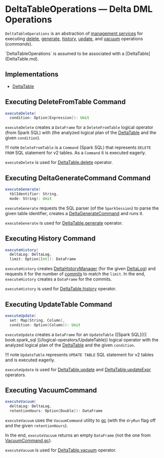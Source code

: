 # DeltaTableOperations &mdash; Delta DML Operations

`DeltaTableOperations` is an abstraction of [management services](#implementations) for executing [delete](#executeDelete), [generate](#executeGenerate), [history](#executeHistory), [update](#executeUpdate), and [vacuum](#executeVacuum) operations (_commands_).

<span id="self">
`DeltaTableOperations` is assumed to be associated with a [DeltaTable](DeltaTable.md).

## Implementations

* [DeltaTable](DeltaTable.md)

## <span id="executeDelete"> Executing DeleteFromTable Command

```scala
executeDelete(
  condition: Option[Expression]): Unit
```

`executeDelete` creates a `DataFrame` for a `DeleteFromTable` logical operator (from Spark SQL) with (the analyzed logical plan of the [DeltaTable](#self) and the given `condition`).

!!! note
    `DeleteFromTable` is a `Command` (Spark SQL) that represents `DELETE FROM` SQL statement for v2 tables. As a `Command` it is executed eagerly.

`executeDelete` is used for [DeltaTable.delete](DeltaTable.md#delete) operator.

## <span id="executeGenerate"> Executing DeltaGenerateCommand Command

```scala
executeGenerate(
  tblIdentifier: String,
  mode: String): Unit
```

`executeGenerate` requests the SQL parser (of the `SparkSession`) to parse the given table identifier, creates a [DeltaGenerateCommand](commands/DeltaGenerateCommand.md) and runs it.

`executeGenerate` is used for [DeltaTable.generate](DeltaTable.md#generate) operator.

## <span id="executeHistory"> Executing History Command

```scala
executeHistory(
  deltaLog: DeltaLog,
  limit: Option[Int]): DataFrame
```

`executeHistory` creates [DeltaHistoryManager](DeltaHistoryManager.md) (for the given [DeltaLog](DeltaLog.md)) and requests it for the number of [commits](DeltaHistoryManager.md#getHistory) to match the `limit`. In the end, `executeHistory` creates a `DataFrame` for the commits.

`executeHistory` is used for [DeltaTable.history](DeltaTable.md#history) operator.

## <span id="executeUpdate"> Executing UpdateTable Command

```scala
executeUpdate(
  set: Map[String, Column],
  condition: Option[Column]): Unit
```

`executeUpdate` creates a `DataFrame` for an `UpdateTable` ([Spark SQL]({{ book.spark_sql }}/logical-operators/UpdateTable)) logical operator with the analyzed logical plan of the [DeltaTable](#self) and the given `condition`.

!!! note
    `UpdateTable` represents `UPDATE TABLE` SQL statement for v2 tables and is executed eagerly.

`executeUpdate` is used for [DeltaTable.update](DeltaTable.md#update) and [DeltaTable.updateExpr](DeltaTable.md#updateExpr) operators.

## <span id="executeVacuum"> Executing VacuumCommand

```scala
executeVacuum(
  deltaLog: DeltaLog,
  retentionHours: Option[Double]): DataFrame
```

`executeVacuum` uses the `VacuumCommand` utility to [gc](commands/VacuumCommand.md#gc) (with the `dryRun` flag off and the given `retentionHours`).

In the end, `executeVacuum` returns an empty `DataFrame` (not the one from [VacuumCommand.gc](commands/VacuumCommand.md#gc)).

`executeVacuum` is used for [DeltaTable.vacuum](DeltaTable.md#vacuum) operator.
